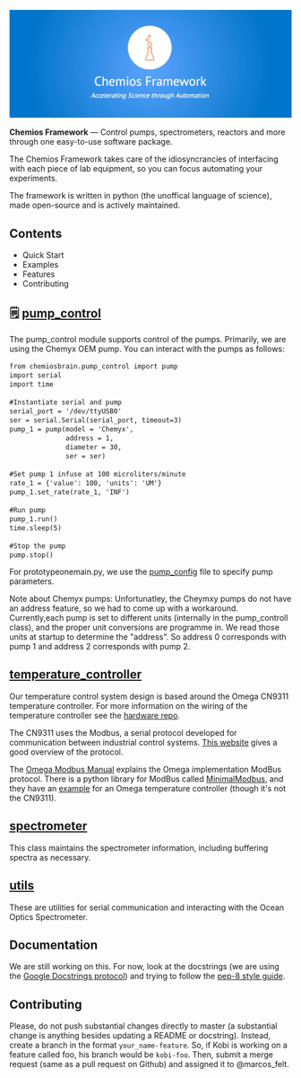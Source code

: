 ![Chemios Framework ReadMe Banner](./assets/framework_readme_banner.jpg)

 **Chemios Framework** — Control pumps, spectrometers, reactors and more through one easy-to-use software package.
 
 The Chemios Framework takes care of the idiosyncrancies of interfacing with each piece of lab equipment, so you can focus automating your experiments. 

 
 The framework is written in python (the unoffical language of science), made open-source and is actively maintained.


## Contents

 - Quick Start
 - Examples
 - Features
 - Contributing


## 🗒 [pump_control](./chemiosbrain/pump_control.py)

The pump_control module supports control of the pumps.  Primarily, we are using the Chemyx OEM pump. You can interact with the pumps as follows:

    from chemiosbrain.pump_control import pump
    import serial
    import time

    #Instantiate serial and pump
    serial_port = '/dev/ttyUSB0'
    ser = serial.Serial(serial_port, timeout=3)
    pump_1 = pump(model = 'Chemyx', 
                  address = 1, 
                  diameter = 30, 
                  ser = ser)

    #Set pump 1 infuse at 100 microliters/minute
    rate_1 = {'value': 100, 'units': 'UM'}
    pump_1.set_rate(rate_1, 'INF')

    #Run pump
    pump_1.run()
    time.sleep(5)

    #Stop the pump
    pump.stop()  

For prototypeonemain.py, we use the [pump_config](./prototype/pump_config.json) file to specify pump parameters.

Note about Chemyx pumps: Unfortunatley, the Cheymxy pumps do not have an address feature, so we had to come up with a workaround.  Currently,each pump is set to different units (internally in the pump_controll class), and the proper unit conversions are programme in. We read those units at startup to determine the "address".  So address 0 corresponds with pump 1 and address 2 corresponds with pump 2. 

## [temperature_controller](./chemiosbrain/temperature_controller.py)

Our temperature control system design is based around the Omega CN9311 temperature controller. For more information on the wiring of the temperature controller see the [hardware repo](https://gitlab.com/chemios/chemios-hardware/tree/master/temperature-controller).

The CN9311 uses the Modbus, a serial protocol developed for communication between industrial control systems. [This website](http://www.simplymodbus.ca/FAQ.htm#Modbus) gives a good overview of the protocol.

The [Omega Modbus Manual](./manuals/omegaModbusManual.pdf) explains the Omega implementation ModBus protocol. There is a python library for ModBus called [MinimalModbus](https://minimalmodbus.readthedocs.io/en/master/), and they have an [example](https://minimalmodbus.readthedocs.io/en/master/apiomegacn7500.html) for an Omega temperature controller (though it's not the CN9311).


## [spectrometer](./chemiosbrain/spectrometer.py)

This class maintains the spectrometer information, including buffering spectra as necessary.

## [utils](./chemiosbrain/utils.py)

These are utilities for serial communication and interacting with the Ocean Optics Spectrometer.

## Documentation

We are still working on this. For now, look at the docstrings (we are using the [Google Docstrings protocol](http://sphinxcontrib-napoleon.readthedocs.io/en/latest/example_google.html)) and trying to follow the [pep-8 style guide](https://www.python.org/dev/peps/pep-0008/).

## Contributing

Please, do not push substantial changes directly to master (a substantial change is anything besides updating a README or docstring). Instead, create a branch in the format `your_name-feature`. So, if Kobi is working on a feature called foo, his branch would be `kobi-foo`. Then, submit a merge request (same as a pull request on Github) and assigned it to @marcos_felt.

